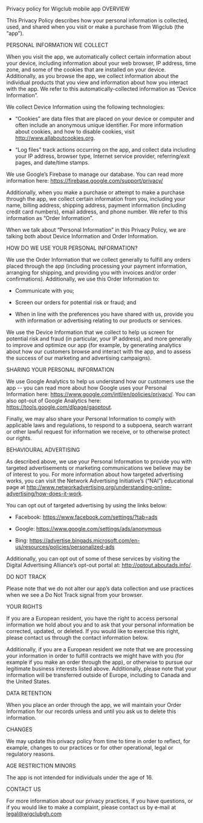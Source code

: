 
Privacy policy for Wigclub mobile app
OVERVIEW

 

This Privacy Policy describes how your personal information is collected, used, and shared when you visit or make a purchase from Wigclub (the “app”).

 

PERSONAL INFORMATION WE COLLECT

When you visit the app, we automatically collect certain information about your device, including information about your web browser, IP address, time zone, and some of the cookies that are installed on your device. Additionally, as you browse the app, we collect information about the individual products that you view and information about how you interact with the app. We refer to this automatically-collected information as “Device Information”.

 

We collect Device Information using the following technologies:

- “Cookies” are data files that are placed on your device or computer and often include an anonymous unique identifier. For more information about cookies, and how to disable cookies, visit http://www.allaboutcookies.org.

- “Log files” track actions occurring on the app, and collect data including your IP address, browser type, Internet service provider, referring/exit pages, and date/time stamps.

We use Google’s Firebase to manage our database. You can read more information here: https://firebase.google.com/support/privacy/


 

Additionally, when you make a purchase or attempt to make a purchase through the app, we collect certain information from you, including your name, billing address, shipping address, payment information (including credit card numbers), email address, and phone number. We refer to this information as “Order Information”.

 

When we talk about “Personal Information” in this Privacy Policy, we are talking both about Device Information and Order Information.

 
 

HOW DO WE USE YOUR PERSONAL INFORMATION?

 
We use the Order Information that we collect generally to fulfill any orders placed through the app (including processing your payment information, arranging for shipping, and providing you with invoices and/or order confirmations). Additionally, we use this Order Information to:

- Communicate with you;

- Screen our orders for potential risk or fraud; and

- When in line with the preferences you have shared with us, provide you with information or advertising relating to our products or services.


We use the Device Information that we collect to help us screen for potential risk and fraud (in particular, your IP address), and more generally to improve and optimize our app (for example, by generating analytics about how our customers browse and interact with the app, and to assess the success of our marketing and advertising campaigns).

 

 

SHARING YOUR PERSONAL INFORMATION


We use Google Analytics to help us understand how our customers use the app -- you can read more about how Google uses your Personal Information here: https://www.google.com/intl/en/policies/privacy/. You can also opt-out of Google Analytics here: https://tools.google.com/dlpage/gaoptout.

Finally, we may also share your Personal Information to comply with applicable laws and regulations, to respond to a subpoena, search warrant or other lawful request for information we receive, or to otherwise protect our rights.

 

BEHAVIOURAL ADVERTISING

As described above, we use your Personal Information to provide you with targeted advertisements or marketing communications we believe may be of interest to you. For more information about how targeted advertising works, you can visit the Network Advertising Initiative’s (“NAI”) educational page at http://www.networkadvertising.org/understanding-online-advertising/how-does-it-work.
 

You can opt out of targeted advertising by using the links below:

- Facebook: https://www.facebook.com/settings/?tab=ads

- Google: https://www.google.com/settings/ads/anonymous

- Bing: https://advertise.bingads.microsoft.com/en-us/resources/policies/personalized-ads

Additionally, you can opt out of some of these services by visiting the Digital Advertising Alliance’s opt-out portal at: http://optout.aboutads.info/.

 

DO NOT TRACK 

Please note that we do not alter our app’s data collection and use practices when we see a Do Not Track signal from your browser.



YOUR RIGHTS

If you are a European resident, you have the right to access personal information we hold about you and to ask that your personal information be corrected, updated, or deleted. If you would like to exercise this right, please contact us through the contact information below.

Additionally, if you are a European resident we note that we are processing your information in order to fulfill contracts we might have with you (for example if you make an order through the app), or otherwise to pursue our legitimate business interests listed above. Additionally, please note that your information will be transferred outside of Europe, including to Canada and the United States.

 
DATA RETENTION

When you place an order through the app, we will maintain your Order Information for our records unless and until you ask us to delete this information.

 
CHANGES

We may update this privacy policy from time to time in order to reflect, for example, changes to our practices or for other operational, legal or regulatory reasons.

 

AGE RESTRICTION
MINORS

The app is not intended for individuals under the age of 16.

 
CONTACT US

For more information about our privacy practices, if you have questions, or if you would like to make a complaint, please contact us by e‑mail at legal@wigclubgh.com
